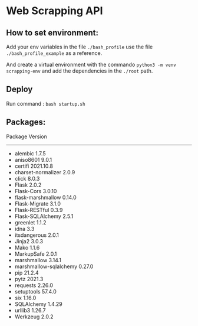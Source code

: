 # Web Scrapping API

## How to set environment:

Add your env variables in the file `./bash_profile` use the file `./bash_profile_example` as a reference.

And create a virtual environment with the commando `python3 -m venv scrapping-env` and add the dependencies in the `./root` path.

## Deploy

Run command : `bash startup.sh`

## Packages:

Package                Version

---------------------- ---------

* alembic                1.7.5
* aniso8601              9.0.1
* certifi                2021.10.8
* charset-normalizer     2.0.9
* click                  8.0.3
* Flask                  2.0.2
* Flask-Cors             3.0.10
* flask-marshmallow      0.14.0
* Flask-Migrate          3.1.0
* Flask-RESTful          0.3.9
* Flask-SQLAlchemy       2.5.1
* greenlet               1.1.2
* idna                   3.3
* itsdangerous           2.0.1
* Jinja2                 3.0.3
* Mako                   1.1.6
* MarkupSafe             2.0.1
* marshmallow            3.14.1
* marshmallow-sqlalchemy 0.27.0
* pip                    21.2.4
* pytz                   2021.3
* requests               2.26.0
* setuptools             57.4.0
* six                    1.16.0
* SQLAlchemy             1.4.29
* urllib3                1.26.7
* Werkzeug               2.0.2

